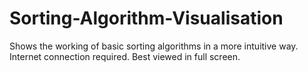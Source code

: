 # Sorting-Algorithm-Visualisation
Shows the working of basic sorting algorithms in a more intuitive way.
Internet connection required.
Best viewed in full screen.

